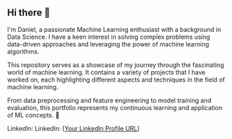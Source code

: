 ## Hi there 👋

I'm Daniel, a passionate Machine Learning enthusiast with a background in Data Science. I have a keen interest in solving complex problems using data-driven approaches and leveraging the power of machine learning algorithms.

This repository serves as a showcase of my journey through the fascinating world of machine learning. It contains a variety of projects that I have worked on, each highlighting different aspects and techniques in the field of machine learning. 

From data preprocessing and feature engineering to model training and evaluation, this portfolio represents my continuous learning and application of ML concepts. 🚀


LinkedIn: LinkedIn: [[Your LinkedIn Profile URL](https://www.linkedin.com/in/danieltar18/)]  

